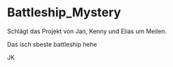 # Battleship_Mystery

Schlägt das Projekt von Jan, Kenny und Elias um Meilen.

Das isch sbeste battleship hehe

JK
